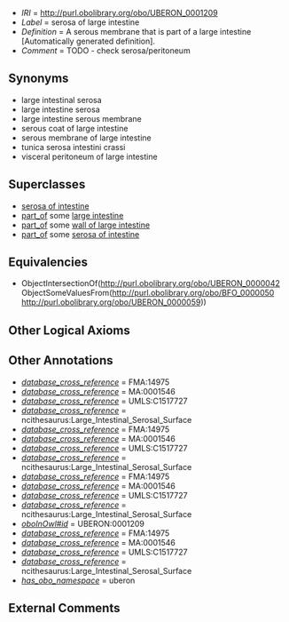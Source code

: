  * *IRI* = http://purl.obolibrary.org/obo/UBERON_0001209
 * *Label* = serosa of large intestine
 * *Definition* = A serous membrane that is part of a large intestine [Automatically generated definition].
 * *Comment* = TODO - check serosa/peritoneum

## Synonyms

 * large intestinal serosa
 * large intestine serosa
 * large intestine serous membrane
 * serous coat of large intestine
 * serous membrane of large intestine
 * tunica serosa intestini crassi
 * visceral peritoneum of large intestine

## Superclasses

 * [serosa of intestine](../../UBERON/43/UBERON_0001243.md)
 * [part_of](../../BFO/50/BFO_0000050.md) some [large intestine](../../UBERON/59/UBERON_0000059.md)
 * [part_of](../../BFO/50/BFO_0000050.md) some [wall of large intestine](../../UBERON/69/UBERON_0001169.md)
 * [part_of](../../BFO/50/BFO_0000050.md) some [serosa of intestine](../../UBERON/43/UBERON_0001243.md)

## Equivalencies

 * ObjectIntersectionOf(<http://purl.obolibrary.org/obo/UBERON_0000042> ObjectSomeValuesFrom(<http://purl.obolibrary.org/obo/BFO_0000050> <http://purl.obolibrary.org/obo/UBERON_0000059>))

## Other Logical Axioms


## Other Annotations

 * *[database_cross_reference](../../ef/oboInOwl#hasDbXref.md)* = FMA:14975
 * *[database_cross_reference](../../ef/oboInOwl#hasDbXref.md)* = MA:0001546
 * *[database_cross_reference](../../ef/oboInOwl#hasDbXref.md)* = UMLS:C1517727
 * *[database_cross_reference](../../ef/oboInOwl#hasDbXref.md)* = ncithesaurus:Large_Intestinal_Serosal_Surface
 * *[database_cross_reference](../../ef/oboInOwl#hasDbXref.md)* = FMA:14975
 * *[database_cross_reference](../../ef/oboInOwl#hasDbXref.md)* = MA:0001546
 * *[database_cross_reference](../../ef/oboInOwl#hasDbXref.md)* = UMLS:C1517727
 * *[database_cross_reference](../../ef/oboInOwl#hasDbXref.md)* = ncithesaurus:Large_Intestinal_Serosal_Surface
 * *[database_cross_reference](../../ef/oboInOwl#hasDbXref.md)* = FMA:14975
 * *[database_cross_reference](../../ef/oboInOwl#hasDbXref.md)* = MA:0001546
 * *[database_cross_reference](../../ef/oboInOwl#hasDbXref.md)* = UMLS:C1517727
 * *[database_cross_reference](../../ef/oboInOwl#hasDbXref.md)* = ncithesaurus:Large_Intestinal_Serosal_Surface
 * *[oboInOwl#id](../../id/oboInOwl#id.md)* = UBERON:0001209
 * *[database_cross_reference](../../ef/oboInOwl#hasDbXref.md)* = FMA:14975
 * *[database_cross_reference](../../ef/oboInOwl#hasDbXref.md)* = MA:0001546
 * *[database_cross_reference](../../ef/oboInOwl#hasDbXref.md)* = UMLS:C1517727
 * *[database_cross_reference](../../ef/oboInOwl#hasDbXref.md)* = ncithesaurus:Large_Intestinal_Serosal_Surface
 * *[has_obo_namespace](../../ce/oboInOwl#hasOBONamespace.md)* = uberon

## External Comments

